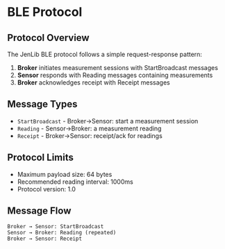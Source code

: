# BLE Protocol

## Protocol Overview

The JenLib BLE protocol follows a simple request-response pattern:

1. **Broker** initiates measurement sessions with StartBroadcast messages
2. **Sensor** responds with Reading messages containing measurements
3. **Broker** acknowledges receipt with Receipt messages

## Message Types

- `StartBroadcast` - Broker→Sensor: start a measurement session
- `Reading` - Sensor→Broker: a measurement reading
- `Receipt` - Broker→Sensor: receipt/ack for readings

## Protocol Limits

- Maximum payload size: 64 bytes
- Recommended reading interval: 1000ms
- Protocol version: 1.0

## Message Flow

```
Broker → Sensor: StartBroadcast
Sensor → Broker: Reading (repeated)
Broker → Sensor: Receipt
```
